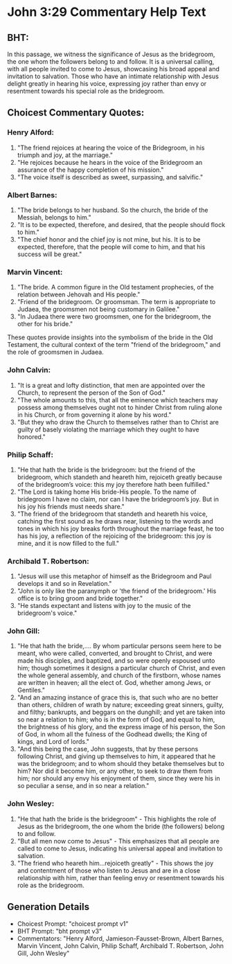 # John 3:29 Commentary Help Text

## BHT:
In this passage, we witness the significance of Jesus as the bridegroom, the one whom the followers belong to and follow. It is a universal calling, with all people invited to come to Jesus, showcasing his broad appeal and invitation to salvation. Those who have an intimate relationship with Jesus delight greatly in hearing his voice, expressing joy rather than envy or resentment towards his special role as the bridegroom.

## Choicest Commentary Quotes:
### Henry Alford:
1. "The friend rejoices at hearing the voice of the Bridegroom, in his triumph and joy, at the marriage." 
2. "He rejoices because he hears in the voice of the Bridegroom an assurance of the happy completion of his mission."
3. "The voice itself is described as sweet, surpassing, and salvific."

### Albert Barnes:
1. "The bride belongs to her husband. So the church, the bride of the Messiah, belongs to him."
2. "It is to be expected, therefore, and desired, that the people should flock to him."
3. "The chief honor and the chief joy is not mine, but his. It is to be expected, therefore, that the people will come to him, and that his success will be great."

### Marvin Vincent:
1. "The bride. A common figure in the Old testament prophecies, of the relation between Jehovah and His people."
2. "Friend of the bridegroom. Or groomsman. The term is appropriate to Judaea, the groomsmen not being customary in Galilee."
3. "In Judaea there were two groomsmen, one for the bridegroom, the other for his bride."

These quotes provide insights into the symbolism of the bride in the Old Testament, the cultural context of the term "friend of the bridegroom," and the role of groomsmen in Judaea.

### John Calvin:
1. "It is a great and lofty distinction, that men are appointed over the Church, to represent the person of the Son of God."
2. "The whole amounts to this, that all the eminence which teachers may possess among themselves ought not to hinder Christ from ruling alone in his Church, or from governing it alone by his word."
3. "But they who draw the Church to themselves rather than to Christ are guilty of basely violating the marriage which they ought to have honored."

### Philip Schaff:
1. "He that hath the bride is the bridegroom: but the friend of the bridegroom, which standeth and heareth him, rejoiceth greatly because of the bridegroom’s voice: this my joy therefore hath been fulfilled." 
2. "The Lord is taking home His bride-His people. To the name of bridegroom I have no claim, nor can I have the bridegroom’s joy. But in his joy his friends must needs share."
3. "The friend of the bridegroom that standeth and heareth his voice, catching the first sound as he draws near, listening to the words and tones in which his joy breaks forth throughout the marriage feast, he too has his joy, a reflection of the rejoicing of the bridegroom: this joy is mine, and it is now filled to the full."

### Archibald T. Robertson:
1. "Jesus will use this metaphor of himself as the Bridegroom and Paul develops it and so in Revelation."
2. "John is only like the paranymph or 'the friend of the bridegroom.' His office is to bring groom and bride together."
3. "He stands expectant and listens with joy to the music of the bridegroom's voice."

### John Gill:
1. "He that hath the bride,.... By whom particular persons seem here to be meant, who were called, converted, and brought to Christ, and were made his disciples, and baptized, and so were openly espoused unto him; though sometimes it designs a particular church of Christ, and even the whole general assembly, and church of the firstborn, whose names are written in heaven; all the elect of. God, whether among Jews, or Gentiles."
2. "And an amazing instance of grace this is, that such who are no better than others, children of wrath by nature; exceeding great sinners, guilty, and filthy; bankrupts, and beggars on the dunghill; and yet are taken into so near a relation to him; who is in the form of God, and equal to him, the brightness of his glory, and the express image of his person, the Son of God, in whom all the fulness of the Godhead dwells; the King of kings, and Lord of lords."
3. "And this being the case, John suggests, that by these persons following Christ, and giving up themselves to him, it appeared that he was the bridegroom; and to whom should they betake themselves but to him? Nor did it become him, or any other, to seek to draw them from him; nor should any envy his enjoyment of them, since they were his in so peculiar a sense, and in so near a relation."

### John Wesley:
1. "He that hath the bride is the bridegroom" - This highlights the role of Jesus as the bridegroom, the one whom the bride (the followers) belong to and follow.
2. "But all men now come to Jesus" - This emphasizes that all people are called to come to Jesus, indicating his universal appeal and invitation to salvation.
3. "The friend who heareth him...rejoiceth greatly" - This shows the joy and contentment of those who listen to Jesus and are in a close relationship with him, rather than feeling envy or resentment towards his role as the bridegroom.


## Generation Details
- Choicest Prompt: "choicest prompt v1"
- BHT Prompt: "bht prompt v3"
- Commentators: "Henry Alford, Jamieson-Fausset-Brown, Albert Barnes, Marvin Vincent, John Calvin, Philip Schaff, Archibald T. Robertson, John Gill, John Wesley"
